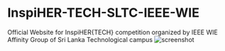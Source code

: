 # InspiHER-TECH-SLTC-IEEE-WIE
Official Website for InspiHER{TECH} competition organized by IEEE WIE Affinity Group of Sri Lanka Technological campus
![screenshot](https://i.imgur.com/rgXSNAE.png)
